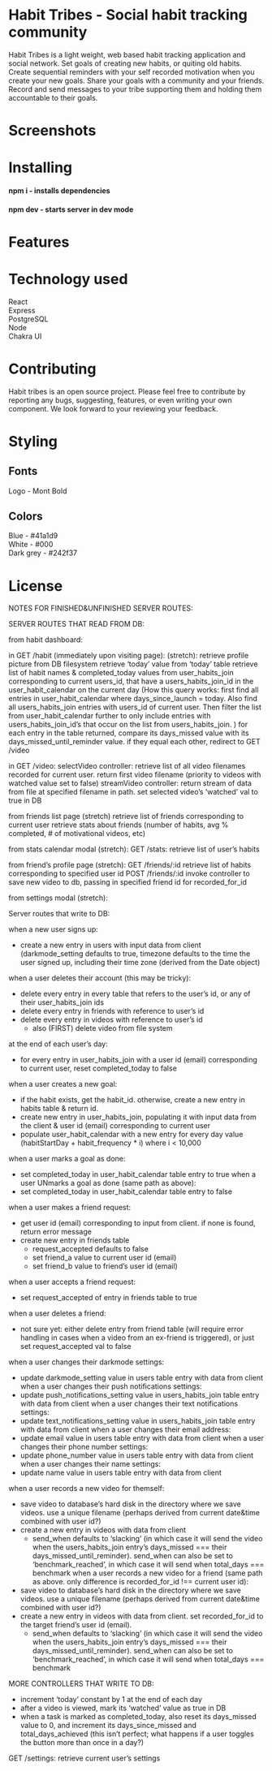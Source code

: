 # Habit Tribes - Social habit tracking community
Habit Tribes is a light weight, web based habit tracking application and social network. Set goals of creating new habits, or quiting old habits. Create sequential reminders with your self recorded motivation when you create your new goals. Share your goals with a community and your friends. Record and send messages to your tribe supporting them and holding them accountable to their goals.


# Screenshots


# Installing
#### npm i - installs dependencies
#### npm dev - starts server in dev mode

# Features

# Technology used
React  
Express  
PostgreSQL  
Node  
Chakra UI  


# Contributing

Habit tribes is an open source project. Please feel free to contribute by reporting any bugs, suggesting, features, or even writing your own component. We look forward to your reviewing your feedback.

# Styling

## Fonts
Logo - Mont Bold

## Colors

Blue - #41a1d9  
White - #000  
Dark grey - #242f37  


# License




NOTES FOR FINISHED&UNFINISHED SERVER ROUTES:

SERVER ROUTES THAT READ FROM DB: 

from habit dashboard:

in GET /habit (immediately upon visiting page):
(stretch): retrieve profile picture from DB filesystem
retrieve ‘today’ value from ‘today’ table
retrieve list of habit names & completed_today values from user_habits_join corresponding to current users_id, that have a users_habits_join_id in the user_habit_calendar on the current day (How this query works: first find all entries in user_habit_calendar where days_since_launch = today. Also find all users_habits_join entries with users_id of current user. Then filter the list from user_habit_calendar further to only include entries with users_habits_join_id’s that occur on the list from users_habits_join. )
for each entry in the table returned, compare its days_missed value with its days_missed_until_reminder value. if they equal each other, redirect to GET /video

in GET /video: 
selectVideo controller: retrieve list of all video filenames recorded for current user. return first video filename (priority to videos with watched value set to false)
streamVideo controller: return stream of data from file at specified filename in path. 
set selected video’s ‘watched’ val to true in DB




from friends list page (stretch)
retrieve list of friends corresponding to current user
retrieve stats about friends (number of habits, avg % completed, # of motivational videos, etc)


from stats calendar modal (stretch):
GET /stats: retrieve list of user’s habits


from friend’s profile page (stretch):
GET /friends/:id retrieve list of habits corresponding to specified user id
POST /friends/:id invoke controller to save new video to db, passing in specified friend id for recorded_for_id


from settings modal (stretch):



Server routes that write to DB: 

when a new user signs up:
- create a new entry in users with input data from client (darkmode_setting defaults to true, timezone defaults to the time the user signed up, including their time zone (derived from the Date object)

when a user deletes their account (this may be tricky):
- delete every entry in every table that refers to the user’s id, or any of their user_habits_join ids
- delete every entry in friends with reference to user’s id
- delete every entry in videos with reference to user’s id
    - also (FIRST) delete video from file system


at the end of each user’s day:
- for every entry in user_habits_join with a user id (email) corresponding to current user, reset completed_today to false

when a user creates a new goal:
- if the habit exists, get the habit_id. otherwise, create a new entry in habits table & return id.
- create new entry in user_habits_join, populating it with input data from the client & user id (email) corresponding to current user
- populate user_habit_calendar with a new entry for every day value (habitStartDay + habit_frequency * i) where i < 10,000

when a user marks a goal as done:
- set completed_today in user_habit_calendar table entry to true
when a user UNmarks a goal as done (same path as above):
- set completed_today in user_habit_calendar table entry to false

when a user makes a friend request:
- get user id (email) corresponding to input from client. if none is found, return error message
- create new entry in friends table 
    - request_accepted defaults to false
    - set friend_a value to current user id (email)
    - set friend_b value to friend’s user id (email)

when a user accepts a friend request:
- set request_accepted of entry in friends table to true

when a user deletes a friend:
- not sure yet: either delete entry from friend table (will require error handling in cases when a video from an ex-friend is triggered), or just set request_accepted val to false

when a user changes their darkmode settings:
- update darkmode_setting value in users table entry with data from client
when a user changes their push notifications settings:
- update push_notifications_setting value in users_habits_join table entry with data from client
when a user changes their text notifications settings:
- update text_notifications_setting value in users_habits_join table entry with data from client
when a user changes their email address:
- update email value in users table entry with data from client
when a user changes their phone number settings:
- update phone_number value in users table entry with data from client
when a user changes their name settings:
- update name value in users table entry with data from client


when a user records a new video for themself: 
- save video to database’s hard disk in the directory where we save videos. use a unique filename (perhaps derived from current date&time combined with user id?)
- create a new entry in videos with data from client
    - send_when defaults to ‘slacking’ (in which case it will send the video when the users_habits_join entry’s days_missed === their days_missed_until_reminder). send_when can also be set to ‘benchmark_reached’, in which case it will send when total_days === benchmark
when a user records a new video for a friend (same path as above. only difference is recorded_for_id !== current user id):
- save video to database’s hard disk in the directory where we save videos. use a unique filename (perhaps derived from current date&time combined with user id?)
- create a new entry in videos with data from client. set recorded_for_id to the target friend’s user id (email).
    - send_when defaults to ‘slacking’ (in which case it will send the video when the users_habits_join entry’s days_missed === their days_missed_until_reminder). send_when can also be set to ‘benchmark_reached’, in which case it will send when total_days === benchmark


MORE CONTROLLERS THAT WRITE TO DB:

* increment ‘today’ constant by 1 at the end of each day 
* after a video is viewed, mark its ‘watched’ value as true in DB
* when a task is marked as completed_today, also reset its days_missed value to 0, and increment its days_since_missed and total_days_achieved (this isn’t perfect; what happens if a user toggles the button more than once in a day?)


GET /settings: retrieve current user’s settings
